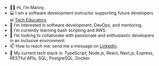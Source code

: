 - 👋🏻 Hi, I’m Manny.
- 💻 I am a software development instructor supporting future developers at [Tech Educators](https://techeducators.co.uk/).
- 📝 I’m interested in software development, DevOps, and mentoring.
- 🌱 I’m currently learning bash scripting and AWS.
- 💞 I’m looking to collaborate with passionate and enthusiastic developers in an inclusive environment.
- 📫 How to reach me: send me a message on [LinkedIn](https://www.linkedin.com/in/manuel-gonzalez-garcia-de-blas/).
- 💾 My current tech stack is: TypeScript, Node.js, React, Next.js, Express, RESTful APIs, SQL, PostgreSQL, Docker.

<!---
MannyGGB/MannyGGB is a ✨ special ✨ repository because its `README.md` (this file) appears on your GitHub profile.
You can click the Preview link to take a look at your changes.
--->

